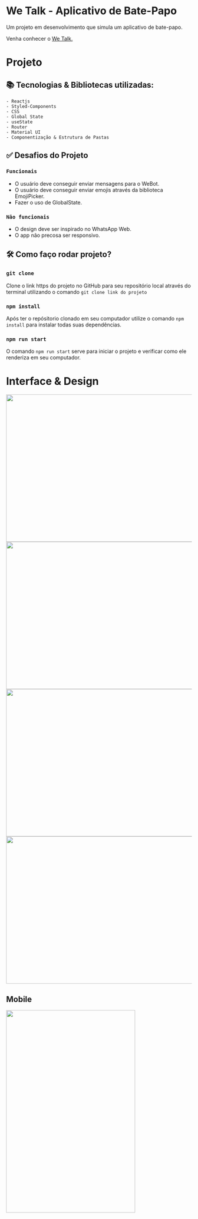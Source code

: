 # We Talk - Aplicativo de Bate-Papo

Um projeto em desenvolvimento que simula um aplicativo de bate-papo.

Venha conhecer o <a href="https://wetalk.surge.sh/" target="_blank">We Talk.</a>

# Projeto

## 📚 Tecnologias & Bibliotecas utilizadas:

    - Reactjs
    - Styled-Components
    - CSS
    - Global State
    - useState 
    - Router
    - Material UI
    - Componentização & Estrutura de Pastas


## ✅ Desafios do Projeto

### `Funcionais`

* O usuário deve conseguir enviar mensagens para o WeBot.
* O usuário deve conseguir enviar emojis através da biblioteca EmojiPicker.
* Fazer o uso de GlobalState.

### `Não funcionais`

* O design deve ser inspirado no WhatsApp Web.
* O app não precosa ser responsivo.

## 🛠️ Como faço rodar projeto?

### `git clone`

Clone o link https do projeto no GitHub para seu repositório local através do terminal utilizando o comando `git clone link do projeto`

### `npm install`

Após ter o repósitorio clonado em seu computador utilize o comando `npm install` para instalar todas suas dependências.

### `npm run start`

O comando `npm run start` serve para iniciar o projeto e verificar como ele renderiza em seu computador.

# Interface & Design

<div>
   <img align="center"  height="400" width="800" src="https://user-images.githubusercontent.com/94642853/176223160-357e473b-26f6-40bb-a57a-c6ba714df32d.png"/>
   <img align="center"  height="400" width="800" src="https://user-images.githubusercontent.com/94642853/176223400-f239c6a2-cdf3-4e77-af12-b336696a64f3.png"/>
   <img align="center"  height="400" width="800" src="https://user-images.githubusercontent.com/94642853/176224087-3c55f2b6-6653-4843-a3d5-f4d68fbaf5cf.png"/>
   <img align="center"  height="400" width="800" src="https://user-images.githubusercontent.com/94642853/176224418-74f7da56-10b7-4b18-a34b-7077bce2ffd3.png"/>
</div>

## Mobile

<div>
   <img align="center"  height="550" width="350" src="https://user-images.githubusercontent.com/94642853/176225502-c8ec1dc5-bcc0-46d9-bac1-a5f6df1a2c9e.png"/>
</div>
